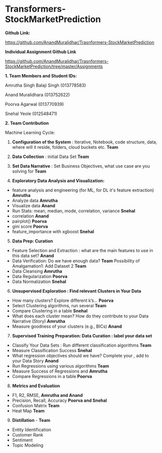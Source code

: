 # Transformers-StockMarketPrediction



**Github Link:**  


https://github.com/AnandMuralidhar/Trasnformers-StockMarketPrediction

**Individual Assignment Github Link**

https://github.com/AnandMuralidhar/Trasnformers-StockMarketPrediction/tree/master/Assignments

**1. Team Members and Student IDs:**


Amrutha Singh Balaji Singh (013778583)




Anand Muralidhara (013752622)




Poorva Agarwal (013770939)




Snehal Yeole (012548471)


**2. Team Contribution**

Machine Learning Cycle:
1. **Configuration of the System** : Iterative, Notebook, code structure, data, where will it reside, folders, cloud buckets etc. **Team**

2. **Data Collection** : initial Data Set   **Team**

3. **Set Data Narrative** : Set Business Objectives, what use case are you solving for  **Team**

4. **Exploratory Data Analysis and Visualization:**
* feature analysis and engineering (for ML, for DL it's feature extraction) **Amrutha**
* Analyze data **Amrutha**
* Visualize data **Anand**
* Run Stats: mean, median, mode, correlation, variance **Snehal**
* correlation **Anand**
* pairplot() **Poorva**
* gini score **Poorva**
* feature_importance with xgboost **Snehal**

5. **Data Prep: Curation**
* Feature Selection and Extraction : what are the main features to use in this data set? **Anand**
* Data Verification: Do we have enough data? **Team**
Possibility of Amalgamation1: Add Dataset 2 **Team**
* Data Cleansing **Amrutha**
* Data Regularization **Poorva**
* Data Normalization **Snehal**

6. **Unsupervised Exploration : Find relevant Clusters in Your Data**
* How many clusters? Explore different k’s… **Poorva**
* Select Clustering algorithms, run several **Team**
* Compare Clustering in a table **Snehal**
* What does each cluster mean? How do they contribute to your Data Narrative (Story) **Amrutha**
* Measure goodness of your clusters (e.g., BICs) **Anand**

7. **Supervised Training Preparation: Data Curation : label your data set** 
* Classify Your Data Sets : Run different classification algorithms **Team**
* Measure Classification Success **Snehal**
* What regression objectives should we have? Complete your , add to your Data Story **Anand**
* Run Regressions using various algorithms  **Team**
* Measure Success of Regressions and **Amrutha**
* Compare Regressions in a table **Poorva**

8. **Metrics and Evaluation**
* F1, R2, RMSE, **Amrutha and Anand**
* Precision, Recall, Accuracy **Poorva and Snehal**
* Confusion Matrix **Team**
* Heat Map **Team**

9. **Distillation** -  **Team**
* Entity Identification 
* Customer Rank 
* Sentiment
* Topic Modeling
